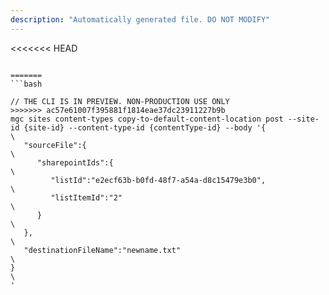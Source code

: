 ```yaml
---
description: "Automatically generated file. DO NOT MODIFY"
---
```


<<<<<<< HEAD
```cli

=======
```bash

// THE CLI IS IN PREVIEW. NON-PRODUCTION USE ONLY
>>>>>>> ac57e61007f395881f1814eae37dc23911227b9b
mgc sites content-types copy-to-default-content-location post --site-id {site-id} --content-type-id {contentType-id} --body '{\
   "sourceFile":{\
      "sharepointIds":{\
         "listId":"e2ecf63b-b0fd-48f7-a54a-d8c15479e3b0",\
         "listItemId":"2"\
      }\
   },\
   "destinationFileName":"newname.txt"\
}\
'

```